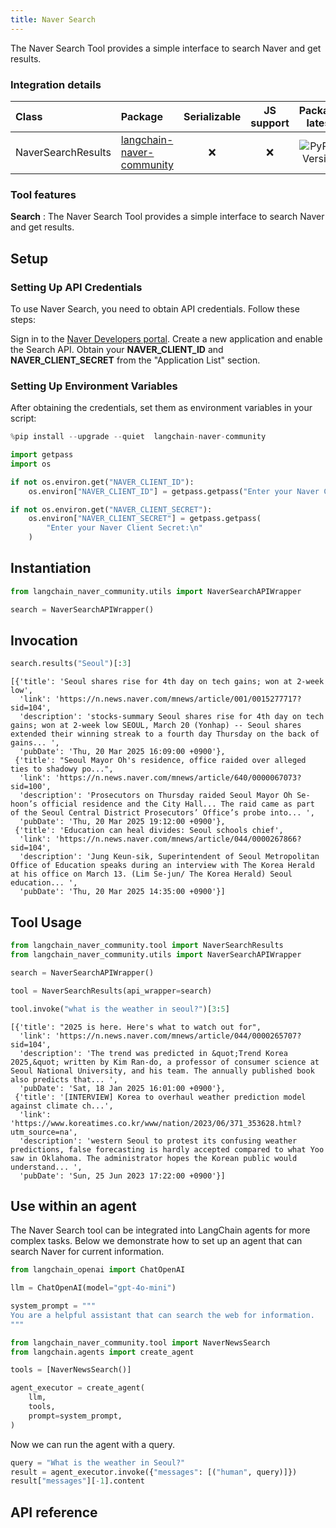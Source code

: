 ```yaml
---
title: Naver Search
---
```


The Naver Search Tool provides a simple interface to search Naver and get results.

### Integration details

| Class | Package | Serializable | JS support |  Package latest |
| :--- | :--- | :---: | :---: | :---: |
| NaverSearchResults | [langchain-naver-community](https://pypi.org/project/langchain-naver-community/) | ❌ | ❌ |  ![PyPI - Version](https://img.shields.io/pypi/v/langchain-naver-community?style=flat-square&label=%20) |

### Tool features

**Search** : The Naver Search Tool provides a simple interface to search Naver and get results.

## Setup

### Setting Up API Credentials

To use Naver Search, you need to obtain API credentials. Follow these steps:

Sign in to the [Naver Developers portal](https://developers.naver.com/main/).
Create a new application and enable the Search API.
Obtain your **NAVER_CLIENT_ID** and **NAVER_CLIENT_SECRET** from the "Application List" section.

### Setting Up Environment Variables

After obtaining the credentials, set them as environment variables in your script:

```python
%pip install --upgrade --quiet  langchain-naver-community
```

```python
import getpass
import os

if not os.environ.get("NAVER_CLIENT_ID"):
    os.environ["NAVER_CLIENT_ID"] = getpass.getpass("Enter your Naver Client ID:\n")

if not os.environ.get("NAVER_CLIENT_SECRET"):
    os.environ["NAVER_CLIENT_SECRET"] = getpass.getpass(
        "Enter your Naver Client Secret:\n"
    )
```

## Instantiation

```python
from langchain_naver_community.utils import NaverSearchAPIWrapper

search = NaverSearchAPIWrapper()
```

## Invocation

```python
search.results("Seoul")[:3]
```

```output
[{'title': 'Seoul shares rise for 4th day on tech gains; won at 2-week low',
  'link': 'https://n.news.naver.com/mnews/article/001/0015277717?sid=104',
  'description': 'stocks-summary Seoul shares rise for 4th day on tech gains; won at 2-week low SEOUL, March 20 (Yonhap) -- Seoul shares extended their winning streak to a fourth day Thursday on the back of gains... ',
  'pubDate': 'Thu, 20 Mar 2025 16:09:00 +0900'},
 {'title': "Seoul Mayor Oh's residence, office raided over alleged ties to shadowy po...",
  'link': 'https://n.news.naver.com/mnews/article/640/0000067073?sid=100',
  'description': 'Prosecutors on Thursday raided Seoul Mayor Oh Se-hoon’s official residence and the City Hall... The raid came as part of the Seoul Central District Prosecutors’ Office’s probe into... ',
  'pubDate': 'Thu, 20 Mar 2025 19:12:00 +0900'},
 {'title': 'Education can heal divides: Seoul schools chief',
  'link': 'https://n.news.naver.com/mnews/article/044/0000267866?sid=104',
  'description': 'Jung Keun-sik, Superintendent of Seoul Metropolitan Office of Education speaks during an interview with The Korea Herald at his office on March 13. (Lim Se-jun/ The Korea Herald) Seoul education... ',
  'pubDate': 'Thu, 20 Mar 2025 14:35:00 +0900'}]
```

## Tool Usage

```python
from langchain_naver_community.tool import NaverSearchResults
from langchain_naver_community.utils import NaverSearchAPIWrapper

search = NaverSearchAPIWrapper()

tool = NaverSearchResults(api_wrapper=search)

tool.invoke("what is the weather in seoul?")[3:5]
```

```output
[{'title': "2025 is here. Here's what to watch out for",
  'link': 'https://n.news.naver.com/mnews/article/044/0000265707?sid=104',
  'description': 'The trend was predicted in &quot;Trend Korea 2025,&quot; written by Kim Ran-do, a professor of consumer science at Seoul National University, and his team. The annually published book also predicts that... ',
  'pubDate': 'Sat, 18 Jan 2025 16:01:00 +0900'},
 {'title': '[INTERVIEW] Korea to overhaul weather prediction model against climate ch...',
  'link': 'https://www.koreatimes.co.kr/www/nation/2023/06/371_353628.html?utm_source=na',
  'description': 'western Seoul to protest its confusing weather predictions, false forecasting is hardly accepted compared to what Yoo saw in Oklahoma. The administrator hopes the Korean public would understand... ',
  'pubDate': 'Sun, 25 Jun 2023 17:22:00 +0900'}]
```

## Use within an agent

The Naver Search tool can be integrated into LangChain agents for more complex tasks. Below we demonstrate how to set up an agent that can search Naver for current information.

```python
from langchain_openai import ChatOpenAI

llm = ChatOpenAI(model="gpt-4o-mini")

system_prompt = """
You are a helpful assistant that can search the web for information.
"""
```

```python
from langchain_naver_community.tool import NaverNewsSearch
from langchain.agents import create_agent

tools = [NaverNewsSearch()]

agent_executor = create_agent(
    llm,
    tools,
    prompt=system_prompt,
)
```

Now we can run the agent with a query.

```python
query = "What is the weather in Seoul?"
result = agent_executor.invoke({"messages": [("human", query)]})
result["messages"][-1].content
```

## API reference
